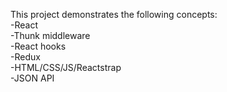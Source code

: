 This project demonstrates the following concepts:  
-React  
-Thunk middleware  
-React hooks  
-Redux  
-HTML/CSS/JS/Reactstrap  
-JSON API
